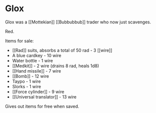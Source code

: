 # Glox

Glox was a [[Mottekian]] [[Bubbubbub]] trader who now just scavenges.

Red.

Items for sale:

- [[Rad]] suits, absorbs a total of 50 rad - 3 [[wire]]
- A blue cardkey - 10 wire
- Water bottle - 1 wire
- [[Medkit]] - 2 wire (drains 8 rad, heals 1d8)
- [[Hand missile]] - 7 wire
- [[Bomb]] - 12 wire
- Taypo - 1 wire
- Slorks - 1 wire
- [[Force cylinder]] - 9 wire
- [[Universal translator]] - 13 wire

Gives out items for free when saved.